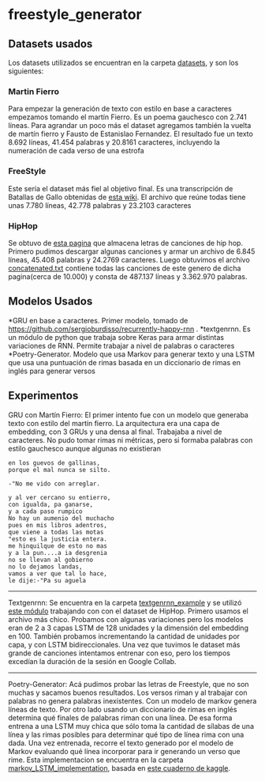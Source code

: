 # freestyle_generator

## Datasets usados

Los datasets utilizados se encuentran en la carpeta [datasets](https://github.com/midusi/freestyle_generator/tree/master/datasets), y son los siguientes:

### Martin Fierro
Para empezar la generación de texto con estilo en base a caracteres empezamos tomando el martín Fierro. Es un poema gauchesco con 2.741 líneas. Para agrandar un poco más el dataset agregamos también la vuelta de martín fierro y Fausto de Estanislao Fernandez. El resultado fue un texto 8.692 líneas, 41.454 palabras y 20.8161 caracteres, incluyendo la numeración de cada verso de una estrofa


### FreeStyle
Este sería el dataset más fiel al objetivo final. Es una transcripción de Batallas de Gallo obtenidas de [esta wiki](https://batallas-de-rap-lyrics.fandom.com/es/wiki/Batallas_de_Rap_Lyrics_Wiki). El archivo que reúne todas tiene unas 7.780 líneas, 42.778 palabras y 23.2103 caracteres

### HipHop
Se obtuvo de [esta pagina](https://www.hhgroups.com/) que almacena letras de canciones de hip hop. Primero pudimos descargar algunas canciones y armar un archivo de 6.845 líneas, 45.408 palabras y 24.2769 caracteres. Luego obtuvimos el archivo [concatenated.txt](https://github.com/midusi/freestyle_generator/blob/master/datasets/Hip%20Hop%20lyrics/concatenated.txt) contiene todas las canciones de este genero de dicha pagina(cerca de 10.000) y consta de 487.137 líneas y 3.362.970 palabras. 

## Modelos Usados

*GRU en base a caracteres. Primer modelo, tomado de https://github.com/sergioburdisso/recurrently-happy-rnn . 
*textgenrnn. Es un módulo de python que trabaja sobre Keras para armar distintas variaciones de RNN. Permite trabajar a nivel de palabras o caracteres
*Poetry-Generator. Modelo que usa Markov para generar texto y una LSTM que usa una puntuación de rimas basada en un diccionario de rimas en inglés para generar versos

## Experimentos

GRU con Martín Fierro: El primer intento fue con un modelo que generaba texto con estilo del martín fierro. La arquitectura era una capa de embedding, con 3 GRUs y una densa al final. Trabajaba a nivel de caracteres. No pudo tomar rimas ni métricas, pero si formaba palabras con estilo gauchesco aunque algunas no existieran
```
en los guevos de gallinas,
porque el mal nunca se silto.

-"No me vido con arreglar.

y al ver cercano su entierro,
con igualda, pa ganarse,
y a cada paso rumpico
No hay un aumenio del muchacho
pues en mis libros adentros,
que viene a todas las motas
"esto es la justicia entera.
me hinquilque de esto no mas
y a la pun....a ia desgrenia
no se llevan al gobierno
no lo dejamos landas,
vamos a ver que tal lo hace,
le dije:-"Pa su aguela
```

---

Textgenrnn: Se encuentra en la carpeta [textgenrnn_example](https://github.com/midusi/freestyle_generator/tree/master/textgenrnn_example) y se utilizó [este módulo](https://github.com/minimaxir/textgenrnn) trabajando con con el dataset de HipHop. Primero usamos el archivo más chico. Probamos con algunas variaciones pero los modelos eran de 2 a 3 capas LSTM de 128 unidades y la dimensión del embedding en 100. También probamos incrementando la cantidad de unidades por capa, y con LSTM bidireccionales. Una vez que tuvimos le dataset más grande de canciones intentamos entrenar con eso, pero los tiempos excedían la duración de la sesión en Google Collab.

---

Poetry-Generator:  Acá pudimos probar las letras de Freestyle, que no son muchas y sacamos buenos resultados. Los versos riman y al trabajar con palabras no genera palabras inexistentes. Con un modelo de markov genera líneas de texto. Por otro lado usando un diccionario de rimas en inglés determina qué finales de palabras riman con una línea. De esa forma entrena a una LSTM muy chica que sólo toma la cantidad de sílabas de una línea y las rimas posibles para determinar qué tipo de línea rima con una dada. Una vez entrenada, recorre el texto generado por el modelo de Markov evaluando qué línea incorporar para ir generando un verso que rime. Esta implementacion se encuentra en la carpeta [markov_LSTM_implementation](https://github.com/midusi/freestyle_generator/tree/master/markov_LSTM_implementation), basada en [este cuaderno de kaggle](https://www.kaggle.com/paultimothymooney/poetry-generator-rnn-markov).
